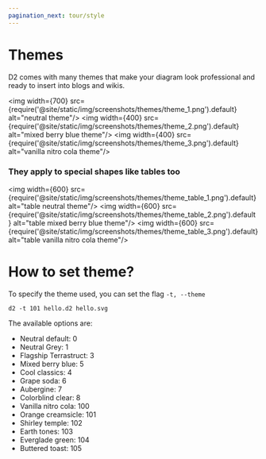 ```yaml
---
pagination_next: tour/style
---
```

# Themes

D2 comes with many themes that make your diagram look professional and ready to insert
into blogs and wikis.

<img width={700} src={require('@site/static/img/screenshots/themes/theme_1.png').default} alt="neutral theme"/>
<img width={400} src={require('@site/static/img/screenshots/themes/theme_2.png').default} alt="mixed berry blue theme"/>
<img width={400} src={require('@site/static/img/screenshots/themes/theme_3.png').default} alt="vanilla nitro cola theme"/>

### They apply to special shapes like tables too

<img width={600} src={require('@site/static/img/screenshots/themes/theme_table_1.png').default} alt="table neutral theme"/>
<img width={600} src={require('@site/static/img/screenshots/themes/theme_table_2.png').default} alt="table mixed berry blue theme"/>
<img width={600} src={require('@site/static/img/screenshots/themes/theme_table_3.png').default} alt="table vanilla nitro cola theme"/>

# How to set theme?

To specify the theme used, you can set the flag `-t, --theme`

```shell
d2 -t 101 hello.d2 hello.svg
```

The available options are:

- Neutral default: 0
- Neutral Grey: 1
- Flagship Terrastruct: 3
- Mixed berry blue: 5
- Cool classics: 4
- Grape soda: 6
- Aubergine: 7
- Colorblind clear: 8
- Vanilla nitro cola: 100
- Orange creamsicle: 101
- Shirley temple: 102
- Earth tones: 103
- Everglade green: 104
- Buttered toast: 105